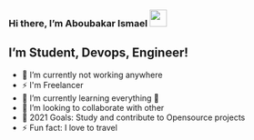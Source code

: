 ### Hi there, I’m Aboubakar Ismael <img src="https://raw.githubusercontent.com/MartinHeinz/MartinHeinz/master/wave.gif" width="30px">
## I’m Student, Devops, Engineer!
- 🔭 I’m currently not working anywhere
- ⚡ I'm Freelancer
- 🌱 I’m currently learning everything 🤣
- 👯 I’m looking to collaborate with other
- 🥅 2021 Goals: Study and contribute to Opensource projects
- ⚡ Fun fact: I love to travel
